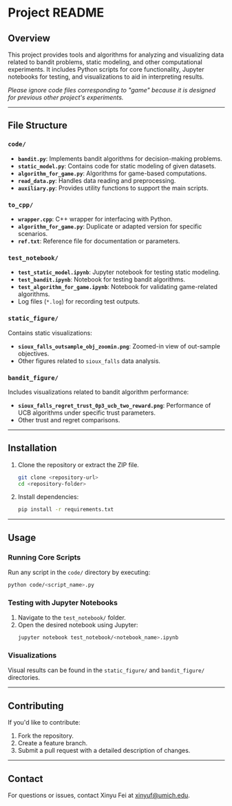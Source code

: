 # Project README

## Overview
This project provides tools and algorithms for analyzing and 
visualizing data related to bandit problems, static modeling, 
and other computational experiments. 
It includes Python scripts for core functionality, 
Jupyter notebooks for testing, and visualizations to aid in 
interpreting results. 

*Please ignore code files corresponding to "game" because 
it is designed for previous other project's experiments.*

---

## File Structure

### `code/`
- **`bandit.py`**: Implements bandit algorithms for decision-making problems.
- **`static_model.py`**: Contains code for static modeling of given datasets.
- **`algorithm_for_game.py`**: Algorithms for game-based computations.
- **`read_data.py`**: Handles data reading and preprocessing.
- **`auxiliary.py`**: Provides utility functions to support the main scripts.

### `to_cpp/`
- **`wrapper.cpp`**: C++ wrapper for interfacing with Python.
- **`algorithm_for_game.py`**: Duplicate or adapted version for specific scenarios.
- **`ref.txt`**: Reference file for documentation or parameters.

### `test_notebook/`
- **`test_static_model.ipynb`**: Jupyter notebook for testing static modeling.
- **`test_bandit.ipynb`**: Notebook for testing bandit algorithms.
- **`test_algorithm_for_game.ipynb`**: Notebook for validating game-related algorithms.
- Log files (`*.log`) for recording test outputs.

### `static_figure/`
Contains static visualizations:
- **`sioux_falls_outsample_obj_zoomin.png`**: Zoomed-in view of out-sample objectives.
- Other figures related to `sioux_falls` data analysis.

### `bandit_figure/`
Includes visualizations related to bandit algorithm performance:
- **`sioux_falls_regret_trust_0p3_ucb_two_reward.png`**: Performance of UCB algorithms under specific trust parameters.
- Other trust and regret comparisons.

---

## Installation
1. Clone the repository or extract the ZIP file.
   ```bash
   git clone <repository-url>
   cd <repository-folder>
   ```
2. Install dependencies:
   ```bash
   pip install -r requirements.txt
   ```

---

## Usage

### Running Core Scripts
Run any script in the `code/` directory by executing:
```bash
python code/<script_name>.py
```

### Testing with Jupyter Notebooks
1. Navigate to the `test_notebook/` folder.
2. Open the desired notebook using Jupyter:
   ```bash
   jupyter notebook test_notebook/<notebook_name>.ipynb
   ```

### Visualizations
Visual results can be found in the `static_figure/` and `bandit_figure/` directories.

---

## Contributing
If you'd like to contribute:
1. Fork the repository.
2. Create a feature branch.
3. Submit a pull request with a detailed description of changes.

---

## Contact
For questions or issues, contact Xinyu Fei at xinyuf@umich.edu.

